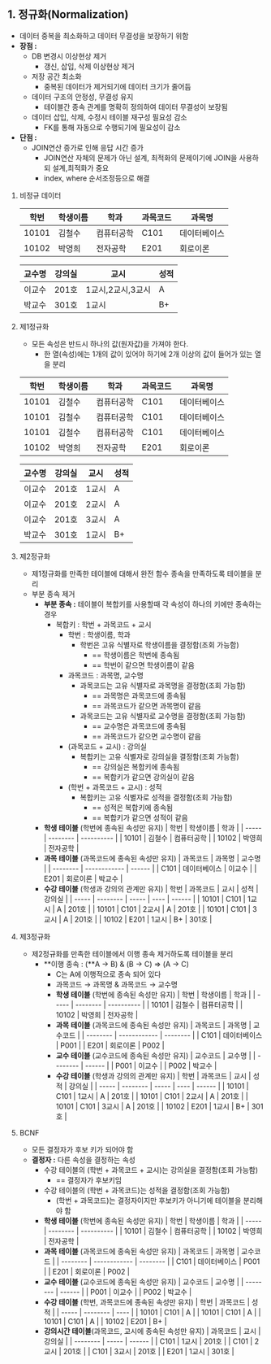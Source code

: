## 1. 정규화(Normalization)

- 데이터 중복을 최소화하고 데이터 무결성을 보장하기 위함
- **장점 :**
  - DB 변경시 이상현상 제거
    - 갱신, 삽입, 삭제 이상현상 제거
  - 저장 공간 최소화
    - 중복된 데이터가 제거되기에 데이터 크기가 줄어듬
  - 데이터 구조의 안정성, 무결성 유지
    - 테이블간 종속 관계를 명확히 정의하여 데이터 무결성이 보장됨
  - 데이터 삽입, 삭제, 수정시 테이블 재구성 필요성 감소
    - FK를 통해 자동으로 수행되기에 필요성이 감소
- **단점 :**
  - JOIN연산 증가로 인해 응답 시간 증가
    - JOIN연산 자체의 문제가 아닌 설계, 최적화의 문제이기에 JOIN을 사용하되 설계,최적화가 중요
    - index, where 순서조정등으로 해결

1. 비정규 데이터

   | 학번  | 학생이름 | 학과       | 과목코드 | 과목명       |
   | ----- | -------- | ---------- | -------- | ------------ |
   | 10101 | 김철수   | 컴퓨터공학 | C101     | 데이터베이스 |
   | 10102 | 박영희   | 전자공학   | E201     | 회로이론     |

   | 교수명 | 강의실 | 교시              | 성적 |
   | ------ | ------ | ----------------- | ---- |
   | 이교수 | 201호  | 1교시,2교시,3교시 | A    |
   | 박교수 | 301호  | 1교시             | B+   |

2. 제1정규화

   - 모든 속성은 반드시 하나의 값(원자값)을 가져야 한다.
     - 한 열(속성)에는 1개의 값이 있어야 하기에 2개 이상의 값이 들어가 있는 열을 분리

   | 학번  | 학생이름 | 학과       | 과목코드 | 과목명       |
   | ----- | -------- | ---------- | -------- | ------------ |
   | 10101 | 김철수   | 컴퓨터공학 | C101     | 데이터베이스 |
   | 10101 | 김철수   | 컴퓨터공학 | C101     | 데이터베이스 |
   | 10101 | 김철수   | 컴퓨터공학 | C101     | 데이터베이스 |
   | 10102 | 박영희   | 전자공학   | E201     | 회로이론     |

   | 교수명 | 강의실 | 교시  | 성적 |
   | ------ | ------ | ----- | ---- |
   | 이교수 | 201호  | 1교시 | A    |
   | 이교수 | 201호  | 2교시 | A    |
   | 이교수 | 201호  | 3교시 | A    |
   | 박교수 | 301호  | 1교시 | B+   |

3. 제2정규화
   - 제1정규화를 만족한 테이블에 대해서 완전 함수 종속을 만족하도록 테이블을 분리
   - 부분 종속 제거
     - **부분 종속 :** 테이블이 복합키를 사용할때 각 속성이 하나의 키에만 종속하는 경우
       - 복합키 : 학번 + 과목코드 + 교시
         - 학번 : 학생이름, 학과
           - 학번은 고유 식별자로 학생이름을 결정함(조회 가능함)
             - == 학생이름은 학번에 종속됨
             - == 학번이 같으면 학생이름이 같음
         - 과목코드 : 과목명, 교수명
           - 과목코드는 고유 식별자로 과목명을 결정함(조회 가능함)
             - == 과목명은 과목코드에 종속됨
             - == 과목코드가 같으면 과목명이 같음
           - 과목코드는 고유 식별자로 교수명을 결정함(조회 가능함)
             - == 교수명은 과목코드에 종속됨
             - == 과목코드가 같으면 교수명이 같음
         - (과목코드 + 교시) : 강의실
           - 복합키는 고유 식별자로 강의실을 결정함(조회 가능함)
             - == 강의실은 복합키에 종속됨
             - == 복합키가 같으면 강의실이 같음
         - (학번 + 과목코드 + 교시) : 성적
           - 복합키는 고유 식별자로 성적을 결정함(조회 가능함)
             - == 성적은 복합키에 종속됨
             - == 복합키가 같으면 성적이 같음
     - **학생 테이블** (학번에 종속된 속성만 유지)
       | 학번 | 학생이름 | 학과 |
       | ----- | -------- | ---------- |
       | 10101 | 김철수 | 컴퓨터공학 |
       | 10102 | 박영희 | 전자공학 |
     - **과목 테이블** (과목코드에 종속된 속성만 유지)
       | 과목코드 | 과목명 | 교수명 |
       | -------- | ------------ | ------ |
       | C101 | 데이터베이스 | 이교수 |
       | E201 | 회로이론 | 박교수 |
     - **수강 테이블** (학생과 강의의 관계만 유지)
       | 학번 | 과목코드 | 교시 | 성적 | 강의실 |
       | ----- | -------- | ----- | ---- | ------ |
       | 10101 | C101 | 1교시 | A | 201호 |
       | 10101 | C101 | 2교시 | A | 201호 |
       | 10101 | C101 | 3교시 | A | 201호 |
       | 10102 | E201 | 1교시 | B+ | 301호 |
4. 제3정규화
   - 제2정규화를 만족한 테이블에서 이행 종속 제거하도록 테이블을 분리
     - **이행 종속 : (**A → B) & (B → C) ⇒ (A → C)
       - C는 A에 이행적으로 종속 되어 있다
       - 과목코드 → 과목명 & 과목코드 → 교수명
       - **학생 테이블** (학번에 종속된 속성만 유지)
         | 학번 | 학생이름 | 학과 |
         | ----- | -------- | ---------- |
         | 10101 | 김철수 | 컴퓨터공학 |
         | 10102 | 박영희 | 전자공학 |
       - **과목 테이블** (과목코드에 종속된 속성만 유지)
         | 과목코드 | 과목명 | 교수코드 |
         | -------- | ------------ | -------- |
         | C101 | 데이터베이스 | P001 |
         | E201 | 회로이론 | P002 |
       - **교수 테이블** (교수코드에 종속된 속성만 유지)
         | 교수코드 | 교수명 |
         | -------- | ------ |
         | P001 | 이교수 |
         | P002 | 박교수 |
       - **수강 테이블** (학생과 강의의 관계만 유지)
         | 학번 | 과목코드 | 교시 | 성적 | 강의실 |
         | ----- | -------- | ----- | ---- | ------ |
         | 10101 | C101 | 1교시 | A | 201호 |
         | 10101 | C101 | 2교시 | A | 201호 |
         | 10101 | C101 | 3교시 | A | 201호 |
         | 10102 | E201 | 1교시 | B+ | 301호 |
5. BCNF
   - 모든 결정자가 후보 키가 되어야 함
   - **결정자 :** 다른 속성을 결정하는 속성
     - 수강 테이블의 (학번 + 과목코드 + 교시)는 강의실을 결정함(조회 가능함)
       - == 결정자가 후보키임
     - 수강 테이블의 (학번 + 과목코드)는 성적을 결정함(조회 가능함)
       - (학번 + 과목코드)는 결정자이지만 후보키가 아니기에 테이블을 분리해야 함
     - **학생 테이블** (학번에 종속된 속성만 유지)
       | 학번 | 학생이름 | 학과 |
       | ----- | -------- | ---------- |
       | 10101 | 김철수 | 컴퓨터공학 |
       | 10102 | 박영희 | 전자공학 |
     - **과목 테이블** (과목코드에 종속된 속성만 유지)
       | 과목코드 | 과목명 | 교수코드 |
       | -------- | ------------ | -------- |
       | C101 | 데이터베이스 | P001 |
       | E201 | 회로이론 | P002 |
     - **교수 테이블** (교수코드에 종속된 속성만 유지)
       | 교수코드 | 교수명 |
       | -------- | ------ |
       | P001 | 이교수 |
       | P002 | 박교수 |
     - **수강 테이블** (학번, 과목코드에 종속된 속성만 유지)
       | 학번 | 과목코드 | 성적 |
       | ----- | -------- | ---- |
       | 10101 | C101 | A |
       | 10101 | C101 | A |
       | 10101 | C101 | A |
       | 10102 | E201 | B+ |
     - **강의시간 테이블**(과목코드, 교시에 종속된 속성만 유지)
       | 과목코드 | 교시 | 강의실 |
       | -------- | ----- | ------ |
       | C101 | 1교시 | 201호 |
       | C101 | 2교시 | 201호 |
       | C101 | 3교시 | 201호 |
       | E201 | 1교시 | 301호 |
